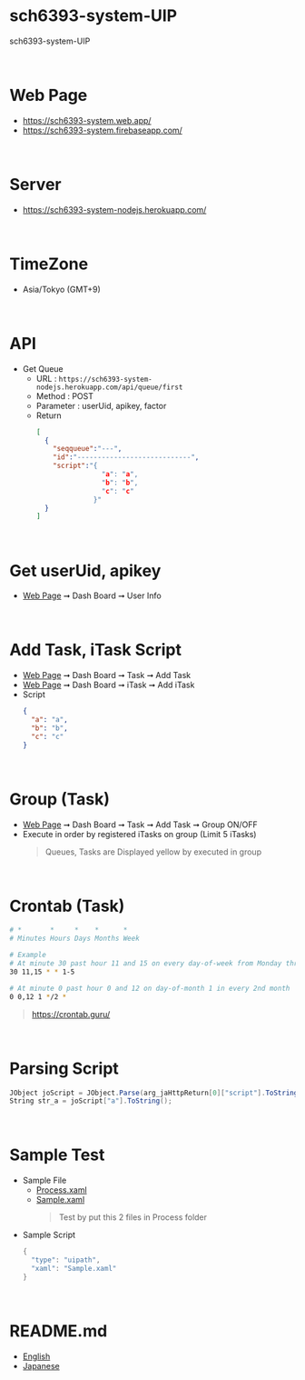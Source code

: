 # sch6393-system-UIP
sch6393-system-UIP

<br>

# Web Page
* https://sch6393-system.web.app/
* https://sch6393-system.firebaseapp.com/

<br>

# Server
* https://sch6393-system-nodejs.herokuapp.com/

<br>

# TimeZone
* Asia/Tokyo (GMT+9)

<br>

# API
* Get Queue 
  * URL : `https://sch6393-system-nodejs.herokuapp.com/api/queue/first`
  * Method : POST
  * Parameter : userUid, apikey, factor
  * Return
    ```JSON
    [
      {
        "seqqueue":"---",
        "id":"----------------------------",
        "script":"{
                    "a": "a",
                    "b": "b",
                    "c": "c"
                  }"
      }
    ]
    ```

<br>

# Get userUid, apikey
* [Web Page](#Web-Page) ➞ Dash Board ➞ User Info

<br>

# Add Task, iTask Script
* [Web Page](#Web-Page) ➞ Dash Board ➞ Task ➞ Add Task
* [Web Page](#Web-Page) ➞ Dash Board ➞ iTask ➞ Add iTask
* Script
  ```JSON
  {
    "a": "a",
    "b": "b",
    "c": "c"
  }
  ```

<br>

# Group (Task)
* [Web Page](#Web-Page) ➞ Dash Board ➞ Task ➞ Add Task ➞ Group ON/OFF
* Execute in order by registered iTasks on group (Limit 5 iTasks)
  >Queues, Tasks are Displayed yellow by executed in group

<br>

# Crontab (Task)
```sh
# *       *     *    *      *
# Minutes Hours Days Months Week

# Example
# At minute 30 past hour 11 and 15 on every day-of-week from Monday through Friday
30 11,15 * * 1-5

# At minute 0 past hour 0 and 12 on day-of-month 1 in every 2nd month
0 0,12 1 */2 *
```
>https://crontab.guru/

<br>

# Parsing Script
```C#
JObject joScript = JObject.Parse(arg_jaHttpReturn[0]["script"].ToString());
String str_a = joScript["a"].ToString();
```

<br>

# Sample Test
* Sample File
  * [Process.xaml](Process.xaml)
  * [Sample.xaml](Sample.xaml)
    >Test by put this 2 files in Process folder
* Sample Script
  ```C#
  {
    "type": "uipath",
    "xaml": "Sample.xaml"
  }
  ```

<br>

# README.md
* [English](README.md)
* [Japanese](README_JP.md)
